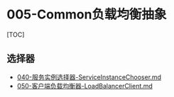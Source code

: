 # 005-Common负载均衡抽象

[TOC]

## 选择器

-  [040-服务实例选择器-ServiceInstanceChooser.md](040-服务实例选择器-ServiceInstanceChooser.md) 
-  [050-客户端负载均衡器-LoadBalancerClient.md](050-客户端负载均衡器-LoadBalancerClient.md) 
